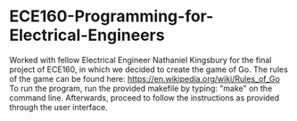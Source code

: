 # ECE160-Programming-for-Electrical-Engineers
Worked with fellow Electrical Engineer Nathaniel Kingsbury for the final project of ECE160, in which we decided to create the game of Go.
The rules of the game can be found here: https://en.wikipedia.org/wiki/Rules_of_Go
To run the program, run the provided makefile by typing: "make" on the command line. Afterwards, proceed to follow the instructions as provided through the user interface. 
